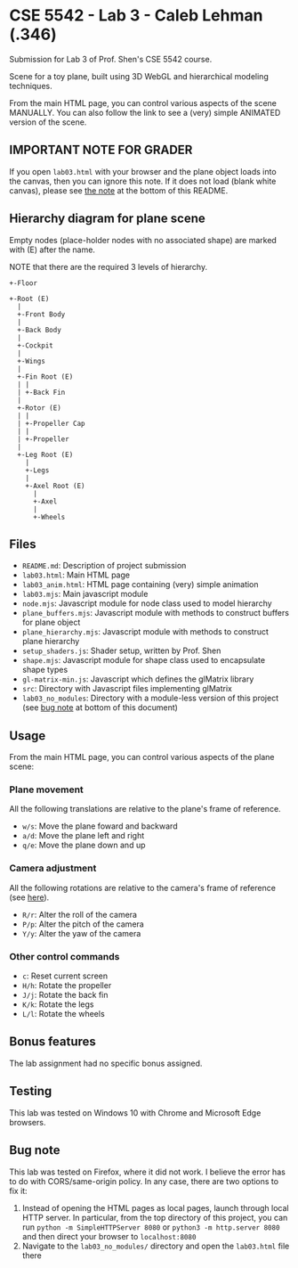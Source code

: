 # CSE 5542 - Lab 3 - Caleb Lehman (.346)

Submission for Lab 3 of Prof. Shen's CSE 5542 course.

Scene for a toy plane, built using 3D WebGL and
hierarchical modeling techniques.

From the main HTML page, you can control various aspects
of the scene MANUALLY. You can also follow the link
to see a (very) simple ANIMATED version of the scene.

## IMPORTANT NOTE FOR GRADER

If you open `lab03.html` with your browser and the
plane object loads into the canvas, then you can ignore
this note. If it does not load (blank white canvas),
please see [the note](#bug-note) at the bottom of this README.

## Hierarchy diagram for plane scene

Empty nodes (place-holder nodes with no associated
shape) are marked with (E) after the name.

NOTE that there are the required 3 levels of hierarchy.

```
+-Floor

+-Root (E)
  |
  +-Front Body
  |
  +-Back Body
  |
  +-Cockpit
  |
  +-Wings
  |
  +-Fin Root (E)
  | |
  | +-Back Fin
  |
  +-Rotor (E)
  | |
  | +-Propeller Cap
  | |
  | +-Propeller
  |
  +-Leg Root (E)
    |
    +-Legs
    |
    +-Axel Root (E)
      |
      +-Axel
      |
      +-Wheels
```

## Files

  - `README.md`: Description of project submission
  - `lab03.html`: Main HTML page
  - `lab03_anim.html`: HTML page containing (very) simple animation
  - `lab03.mjs`: Main javascript module
  - `node.mjs`: Javascript module for node class used to model hierarchy
  - `plane_buffers.mjs`: Javascript module with methods to construct buffers
    for plane object
  - `plane_hierarchy.mjs`: Javascript module with methods to construct plane
    hierarchy
  - `setup_shaders.js`: Shader setup, written by Prof. Shen
  - `shape.mjs`: Javascript module for shape class used to encapsulate shape types
  - `gl-matrix-min.js`: Javascript which defines the glMatrix library
  - `src`: Directory with Javascript files implementing glMatrix
  - `lab03_no_modules`: Directory with a module-less version of this
    project (see [bug note](#bug-note) at bottom of this document)

## Usage

From the main HTML page, you can control various aspects
of the plane scene:

### Plane movement

All the following translations are relative to
the plane's frame of reference.

  - `w/s`: Move the plane foward and backward
  - `a/d`: Move the plane left and right
  - `q/e`: Move the plane down and up 

### Camera adjustment

All the following rotations are relative to
the camera's frame of reference
(see [here](https://en.wikipedia.org/wiki/Aircraft_principal_axes)).

  - `R/r`: Alter the roll of the camera
  - `P/p`: Alter the pitch of the camera
  - `Y/y`: Alter the yaw of the camera

### Other control commands

  - `c`: Reset current screen
  - `H/h`: Rotate the propeller
  - `J/j`: Rotate the back fin
  - `K/k`: Rotate the legs
  - `L/l`: Rotate the wheels

## Bonus features

The lab assignment had no specific bonus assigned.

## Testing

This lab was tested on Windows 10 with Chrome and Microsoft Edge browsers.

## Bug note

This lab was tested on Firefox, where it did not work. I believe the error
has to do with CORS/same-origin policy. In any case, there are two options
to fix it:

  1) Instead of opening the HTML pages as local pages, launch through
     local HTTP server. In particular, from the top directory of this
     project, you can run `python -m SimpleHTTPServer 8080` or
     `python3 -m http.server 8080` and then direct your browser
     to `localhost:8080`
  2) Navigate to the `lab03_no_modules/` directory and open
     the `lab03.html` file there
